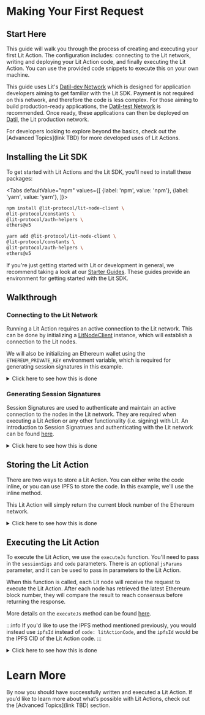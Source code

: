# Making Your First Request

## Start Here

This guide will walk you through the process of creating and executing your first Lit Action. The configuration includes: connecting to the Lit network, writing and deploying your Lit Action code, and finally executing the Lit Action. You can use the provided code snippets to execute this on your own machine.

This guide uses Lit's [Datil-dev Network](../../learn/overview/how-it-works/lit-networks/testnets.md) which is designed for application developers aiming to get familiar with the Lit SDK. Payment is not required on this network, and therefore the code is less complex. For those aiming to build production-ready applications, the [Datil-test Network](../../learn/overview/how-it-works/lit-networks/testnets.md) is recommended. Once ready, these applications can then be deployed on [Datil](../../learn/overview/how-it-works/lit-networks/mainnets.md), the Lit production network.

For developers looking to explore beyond the basics, check out the [Advanced Topics](link TBD) for more developed uses of Lit Actions.

## Installing the Lit SDK

To get started with Lit Actions and the Lit SDK, you'll need to install these packages:

<Tabs
defaultValue="npm"
values={[
{label: 'npm', value: 'npm'},
{label: 'yarn', value: 'yarn'},
]}>
<TabItem value="npm">

```bash
npm install @lit-protocol/lit-node-client \
@lit-protocol/constants \
@lit-protocol/auth-helpers \
ethers@v5
```

</TabItem>

<TabItem value="yarn">

```bash
yarn add @lit-protocol/lit-node-client \
@lit-protocol/constants \
@lit-protocol/auth-helpers \
ethers@v5
```

</TabItem>
</Tabs>

If you're just getting started with Lit or development in general, we recommend taking a look at our [Starter Guides](https://github.com/LIT-Protocol/developer-guides-code/tree/master/starter-guides). These guides provide an environment for getting started with the Lit SDK.

## Walkthrough

### Connecting to the Lit Network

Running a Lit Action requires an active connection to the Lit network. This can be done by initializing a [LitNodeClient](./connecting-to-lit.md) instance, which will establish a connection to the Lit nodes.

We will also be initializing an Ethereum wallet using the `ETHEREUM_PRIVATE_KEY` environment variable, which is required for generating session signatures in this example.

<details>
<summary>Click here to see how this is done</summary>
<p>

```ts
import { LitNodeClient } from "@lit-protocol/lit-node-client";
import { LitNetwork, LIT_RPC } from "@lit-protocol/constants";
import * as ethers from "ethers";

const litNodeClient = new LitNodeClient({
  litNetwork: LitNetwork.DatilDev,
  debug: false
});
await litNodeClient.connect();

const ethersWallet = new ethers.Wallet(
  process.env.ETHEREUM_PRIVATE_KEY, // Replace with your private key
  new ethers.providers.JsonRpcProvider(LIT_RPC.CHRONICLE_YELLOWSTONE)
);
```

</p>
</details>

### Generating Session Signatures

Session Signatures are used to authenticate and maintain an active connection to the nodes in the Lit network. They are required when executing a Lit Action or any other functionality (i.e. signing) with Lit. An introduction to Session Signatrues and authenticating with the Lit network can be found [here](./authenticating-with-lit.md).
<details>
<summary>Click here to see how this is done</summary>
<p>

```ts
import {
  LitAbility,
  LitActionResource,
  createSiweMessage,
  generateAuthSig,
} from "@lit-protocol/auth-helpers";

const sessionSignatures = await litNodeClient.getSessionSigs({
  chain: "ethereum",
  expiration: new Date(Date.now() + 1000 * 60 * 10).toISOString(), // 10 minutes
  resourceAbilityRequests: [
    {
      resource: new LitActionResource("*"),
      ability: LitAbility.LitActionExecution,
    },
  ],
  authNeededCallback: async ({
    uri,
    expiration,
    resourceAbilityRequests,
  }) => {
    const toSign = await createSiweMessage({
      uri,
      expiration,
      resources: resourceAbilityRequests,
      walletAddress: await ethersWallet.getAddress(),
      nonce: await litNodeClient.getLatestBlockhash(),
      litNodeClient,
    });

    return await generateAuthSig({
      signer: ethersWallet,
      toSign,
    });
  },
});
```
</p>
</details>

## Storing the Lit Action

There are two ways to store a Lit Action. You can either write the code inline, or you can use IPFS to store the code. In this example, we'll use the inline method.

This Lit Action will simply return the current block number of the Ethereum network.
<details>
<summary>Click here to see how this is done</summary>
<p>

```jsx
//@ts-nocheck

const _litActionCode = async () => {
  try {
    const provider = new ethers.providers.JsonRpcProvider("https://ethereum.blockpi.network/v1/rpc/public");
    const blockNumber = await provider.getBlockNumber();
    LitActions.setResponse({ response: "Blocknumber: " + blockNumber });
  } catch (error) {
    LitActions.setResponse({ response: error.message });
  }
};

export const litActionCode = `(${_litActionCode.toString()})();`;
```

</p>
</details>

## Executing the Lit Action

To execute the Lit Action, we use the `executeJs` function. You'll need to pass in the `sessionSigs` and `code` parameters. There is an optional `jsParams` parameter, and it can be used to pass in parameters to the Lit Action. 

When this function is called, each Lit node will receive the request to execute the Lit Action. After each node has retrieved the latest Ethereum block number, they will compare the result to reach consensus before returning the response.

More details on the `executeJs` method can be found [here](https://v6-api-doc-lit-js-sdk.vercel.app/interfaces/types_src.JsonExecutionSdkParams.html).

:::info
If you'd like to use the IPFS method mentioned previously, you would instead use `ipfsId` instead of `code: litActionCode`, and the `ipfsId` would be the IPFS CID of the Lit Action code.
:::

<details>
<summary>Click here to see how this is done</summary>
<p>

```ts
const response = await litNodeClient.executeJs({
    sessionSigs,
    code: litActionCode,
});
```

Response:

```json
{
  success: true,
  signedData: {},
  decryptedData: {},
  claimData: {},
  response: 'Blocknumber: 20879532',
  logs: undefined
}
```
</p>
</details>

# Learn More

By now you should have successfully written and executed a Lit Action. If you’d like to learn more about what’s possible with Lit Actions, check out the [Advanced Topics](link TBD) section.

<FeedbackComponent/>


